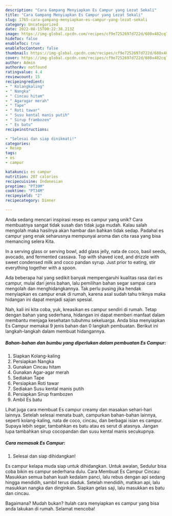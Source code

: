 ```yaml
---
description: "Cara Gampang Menyiapkan Es Campur yang Lezat Sekali"
title: "Cara Gampang Menyiapkan Es Campur yang Lezat Sekali"
slug: 1765-cara-gampang-menyiapkan-es-campur-yang-lezat-sekali
category: Uncategorized
date: 2022-08-15T00:22:38.213Z
image: https://img-global.cpcdn.com/recipes/cf9e7252697d722d/680x482cq70/es-campur-foto-resep-utama.jpg
hideToc: false
enableToc: true
enableTocContent: false
thumbnail: https://img-global.cpcdn.com/recipes/cf9e7252697d722d/680x482cq70/es-campur-foto-resep-utama.jpg
cover: https://img-global.cpcdn.com/recipes/cf9e7252697d722d/680x482cq70/es-campur-foto-resep-utama.jpg
author: Admin
authorAv: notfound
ratingvalue: 4.4
reviewcount: 15
recipeingredient:
- " Kolangkaling"
- " Nangka"
- " Cincau hitam"
- " Agaragar merah"
- " Tape"
- " Roti tawar"
- " Susu kental manis putih"
- " Sirup frambozen"
- " Es batu"
recipeinstructions:

- "Selesai dan siap dinikmati!"
categories:
- Resep
tags:
- es
- campur

katakunci: es campur 
nutrition: 207 calories
recipecuisine: Indonesian
preptime: "PT39M"
cooktime: "PT34M"
recipeyield: "2"
recipecategory: Dinner

---
```





Anda sedang mencari inspirasi resep es campur yang unik? Cara membuatnya sangat tidak susah dan tidak juga mudah. Kalau salah mengolah maka hasilnya akan hambar dan bahkan tidak sedap. Padahal es campur yang enak seharusnya mempunyai aroma dan cita rasa yang bisa memancing selera Kita.





In a serving glass or serving bowl, add glass jelly, nata de coco, basil seeds, avocado, and fermented cassava. Top with shaved iced, and drizzle with sweet condensed milk and coco pandan syrup. Just prior to eating, stir everything together with a spoon.

Ada beberapa hal yang sedikit banyak mempengaruhi kualitas rasa dari es campur, mulai dari jenis bahan, lalu pemilihan bahan segar sampai cara mengolah dan menghidangkannya. Tak perlu pusing jika hendak menyiapkan es campur enak di rumah, karena asal sudah tahu triknya maka hidangan ini dapat menjadi sajian spesial.






Nah, kali ini kita coba, yuk, kreasikan es campur sendiri di rumah. Tetap dengan bahan yang sederhana, hidangan ini dapat memberi manfaat dalam membantu menjaga kesehatan tubuhmu sekeluarga. Anda bisa menyiapkan Es Campur memakai 9 jenis bahan dan 0 langkah pembuatan. Berikut ini langkah-langkah dalam membuat hidangannya.

<!--inarticleads1-->

##### Bahan-bahan dan bumbu yang diperlukan dalam pembuatan Es Campur:

1. Siapkan  Kolang-kaling
1. Persiapkan  Nangka
1. Gunakan  Cincau hitam
1. Gunakan  Agar-agar merah
1. Sediakan  Tape
1. Persiapkan  Roti tawar
1. Sediakan  Susu kental manis putih
1. Persiapkan  Sirup frambozen
1. Ambil  Es batu


Lihat juga cara membuat Es campur creamy dan masakan sehari-hari lainnya. Setelah selesai menata buah, campurkan bahan-bahan lainnya, seperti kolang-kaling, nata de coco, cincau, dan berbagai isian es campur. Supaya lebih segar, tambahkan es batu atau es serut di atasnya. Jangan lupa tambahkan sirup cocopandan dan susu kental manis secukupnya. 

<!--inarticleads2-->

##### Cara memasak Es Campur:


1. Selesai dan siap dihidangkan!

Es campur kelapa muda siap untuk dihidangkan. Untuk awalan, Sedulur bisa coba bikin es campur sederhana dulu. Cara Membuat Es Campur Cincau: Masukkan semua bahan kuah kedalam panci, lalu rebus dengan api sedang hingga mendidih, sambil terus diaduk. Setelah mendidih, matikan api, lalu masukkan nangka dan dinginkan. Siapkan gelas saji, lalu masukkan es batu dan cincau. 

Bagaimana? Mudah bukan? Itulah cara menyiapkan es campur yang bisa anda lakukan di rumah. Selamat mencoba!

